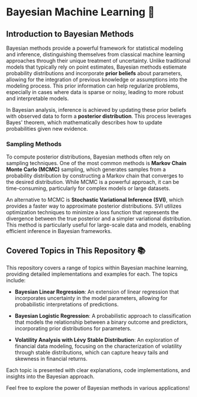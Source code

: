 # Bayesian Machine Learning 🧠

## Introduction to Bayesian Methods

Bayesian methods provide a powerful framework for statistical modeling and inference, distinguishing themselves from classical machine learning approaches through their unique treatment of uncertainty. Unlike traditional models that typically rely on point estimates, Bayesian methods estiemate probability distributions and incorporate **prior beliefs** about parameters, allowing for the integration of previous knowledge or assumptions into the modeling process. This prior information can help regularize problems, especially in cases where data is sparse or noisy, leading to more robust and interpretable models.

In Bayesian analysis, inference is achieved by updating these prior beliefs with observed data to form a **posterior distribution**. This process leverages Bayes' theorem, which mathematically describes how to update probabilities given new evidence.

### Sampling Methods

To compute posterior distributions, Bayesian methods often rely on sampling techniques. One of the most common methods is **Markov Chain Monte Carlo (MCMC)** sampling, which generates samples from a probability distribution by constructing a Markov chain that converges to the desired distribution. While MCMC is a powerful approach, it can be time-consuming, particularly for complex models or large datasets.

An alternative to MCMC is **Stochastic Variational Inference (SVI)**, which provides a faster way to approximate posterior distributions. SVI utilizes optimization techniques to minimize a loss function that represents the divergence between the true posterior and a simpler variational distribution. This method is particularly useful for large-scale data and models, enabling efficient inference in Bayesian frameworks.

## Covered Topics in This Repository 📚

This repository covers a range of topics within Bayesian machine learning, providing detailed implementations and examples for each. The topics include:

- **Bayesian Linear Regression**: An extension of linear regression that incorporates uncertainty in the model parameters, allowing for probabilistic interpretations of predictions.
  
- **Bayesian Logistic Regression**: A probabilistic approach to classification that models the relationship between a binary outcome and predictors, incorporating prior distributions for parameters.
  
- **Volatility Analysis with Lévy Stable Distribution**: An exploration of financial data modeling, focusing on the characterization of volatility through stable distributions, which can capture heavy tails and skewness in financial returns.

Each topic is presented with clear explanations, code implementations, and insights into the Bayesian approach.  

Feel free to explore the power of Bayesian methods in various applications!
